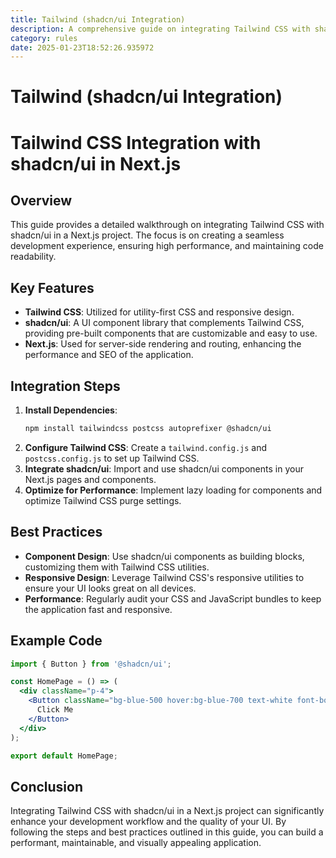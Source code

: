 ```yaml
---
title: Tailwind (shadcn/ui Integration)
description: A comprehensive guide on integrating Tailwind CSS with shadcn/ui in a Next.js project, focusing on best practices, performance optimization, and maintainability.
category: rules
date: 2025-01-23T18:52:26.935972
---
```



# Tailwind (shadcn/ui Integration)

# Tailwind CSS Integration with shadcn/ui in Next.js

## Overview
This guide provides a detailed walkthrough on integrating Tailwind CSS with shadcn/ui in a Next.js project. The focus is on creating a seamless development experience, ensuring high performance, and maintaining code readability.

## Key Features
- **Tailwind CSS**: Utilized for utility-first CSS and responsive design.
- **shadcn/ui**: A UI component library that complements Tailwind CSS, providing pre-built components that are customizable and easy to use.
- **Next.js**: Used for server-side rendering and routing, enhancing the performance and SEO of the application.

## Integration Steps
1. **Install Dependencies**:
   ```bash
   npm install tailwindcss postcss autoprefixer @shadcn/ui
   ```
2. **Configure Tailwind CSS**:
   Create a `tailwind.config.js` and `postcss.config.js` to set up Tailwind CSS.
3. **Integrate shadcn/ui**:
   Import and use shadcn/ui components in your Next.js pages and components.
4. **Optimize for Performance**:
   Implement lazy loading for components and optimize Tailwind CSS purge settings.

## Best Practices
- **Component Design**: Use shadcn/ui components as building blocks, customizing them with Tailwind CSS utilities.
- **Responsive Design**: Leverage Tailwind CSS's responsive utilities to ensure your UI looks great on all devices.
- **Performance**: Regularly audit your CSS and JavaScript bundles to keep the application fast and responsive.

## Example Code
```jsx
import { Button } from '@shadcn/ui';

const HomePage = () => (
  <div className="p-4">
    <Button className="bg-blue-500 hover:bg-blue-700 text-white font-bold py-2 px-4 rounded">
      Click Me
    </Button>
  </div>
);

export default HomePage;
```

## Conclusion
Integrating Tailwind CSS with shadcn/ui in a Next.js project can significantly enhance your development workflow and the quality of your UI. By following the steps and best practices outlined in this guide, you can build a performant, maintainable, and visually appealing application.
